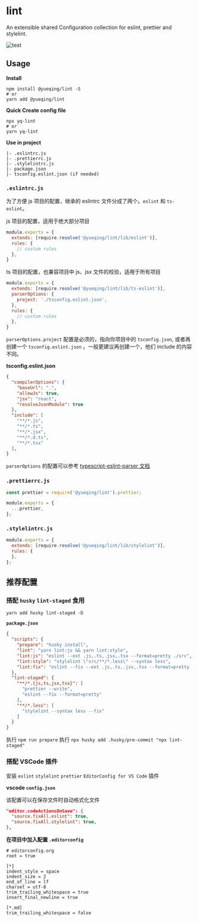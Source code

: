 # lint

An extensible shared Configuration collection for eslint, prettier and stylelint.

![test](https://github.com/simonwong/lint/workflows/test/badge.svg)


## Usage

**Install**

```shell
npm install @yueqing/lint -S
# or
yarn add @yueqing/lint
```

**Quick Create config file**

```shell
npx yq-lint
# or
yarn yq-lint
```

**Use in project**

```
|- .eslintrc.js
|- .prettierrc.js
|- .stylelintrc.js
|- package.json
|- tsconfig.eslint.json (if needed)
```


### `.eslintrc.js`

为了方便 js 项目的配置，继承的 eslintrc 文件分成了两个。`eslint` 和 `ts-eslint`。



js 项目的配置，适用于绝大部分项目

```javascript
module.exports = {
  extends: [require.resolve('@yueqing/lint/lib/eslint')],
  rules: {
    // custom rules
  },
}
```

ts 项目的配置，也兼容项目中 js、jsx 文件的校验，适用于所有项目

```javascript
module.exports = {
  extends: [require.resolve('@yueqing/lint/lib/ts-eslint')],
  parserOptions: {
    project: './tsconfig.eslint.json',
  },
  rules: {
    // custom rules
  },
}
```

`parserOptions.project` 配置是必须的，指向你项目中的 `tsconfig.json`, 或者再创建一个 `tsconfig.eslint.json` 。一般更建议再创建一个，他们 include 的内容不同。


**tsconfig.eslint.json**

```json
{
  "compilerOptions": {
    "baseUrl": ".",
    "allowJs": true,
    "jsx": "react",
    "resolveJsonModule": true
  },
  "include": [
    "**/*.js",
    "**/*.ts",
    "**/*.jsx",
    "**/*.d.ts",
    "**/*.tsx"
  ],
}
```

`parserOptions` 的配置可以参考 [typescript-eslint-parser 文档](https://github.com/typescript-eslint/typescript-eslint/tree/master/packages/parser#configuration)


### `.prettierrc.js`

```javascript
const prettier = require('@yueqing/lint').prettier;

module.exports = {
  ...prettier,
};
```

### `.stylelintrc.js`

```javascript
module.exports = {
  extends: [require.resolve('@yueqing/lint/lib/stylelint')],
  rules: {
  },
};
```

## 推荐配置

### 搭配 `husky` `lint-staged` 食用

```shell
yarn add husky lint-staged -D
```

**`package.json`**

```json
{
  "scripts": {
    "prepare": "husky install",
    "lint": "yarn lint:js && yarn lint:style",
    "lint:js": "eslint --ext .js,.ts,.jsx,.tsx --format=pretty ./src",
    "lint:style": "stylelint \"src/**/*.less\" --syntax less",
    "lint:fix": "eslint --fix --ext .js,.ts,.jsx,.tsx --format=pretty ./src && stylelint --fix \"src/**/*.less\" --syntax less"
  },
  "lint-staged": {
    "**/*.{js,ts,jsx,tsx}": [
      "prettier --write",
      "eslint --fix --format=pretty"
    ],
    "**/*.less": [
      "stylelint --syntax less --fix"
    ]
  }
}
```

执行 `npm run prepare`
执行 `npx husky add .husky/pre-commit "npx lint-staged"`

### 搭配 VSCode 插件

安装 `eslint` `stylelint` `prettier`  `EditorConfig for VS Code` 插件


**vscode `config.json`**

该配置可以在保存文件时自动格式化文件

```json
"editor.codeActionsOnSave": {
  "source.fixAll.eslint": true,
  "source.fixAll.stylelint": true,
},
```

**在项目中加入配置 `.editorconfig`**

```
# editorconfig.org
root = true

[*]
indent_style = space
indent_size = 2
end_of_line = lf
charset = utf-8
trim_trailing_whitespace = true
insert_final_newline = true

[*.md]
trim_trailing_whitespace = false
```

